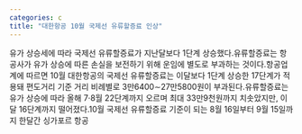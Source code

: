 ```yaml
---
categories: c
title: "대한항공 10월 국제선 유류할증료 인상"
---
```

유가 상승세에 따라 국제선 유류할증료가 지난달보다 1단계 상승했다.유류할증료는 항공사가 유가 상승에 따른 손실을 보전하기 위해 운임에 별도로 부과하는 것이다.항공업계에 따르면 10월 대한항공의 국제선 유류할증료는 이달보다 1단계 상승한 17단계가 적용돼 편도거리 기준 거리 비례별로 3만6400∼27만5800원이 부과된다.유류할증료는 유가 상승에 따라 올해 7·8월 22단계까지 오르며 최대 33만9천원까지 치솟았지만, 이달 16단계까지 떨어졌다.10월 국제선 유류할증료 기준이 되는 8월 16일부터 9월 15일까지 한달간 싱가포르 항공
